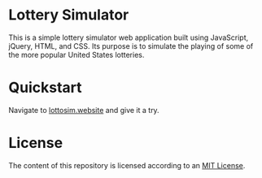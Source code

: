 # Lottery Simulator
This is a simple lottery simulator web application built using JavaScript, jQuery, HTML, and CSS. Its purpose is to simulate the playing of some of the more popular United States lotteries.

# Quickstart
Navigate to [lottosim.website](https://lottosim.website/) and give it a try.

# License
The content of this repository is licensed according to an [MIT License](https://github.com/jcoffeepot/LottoSim/blob/master/LICENSE).
